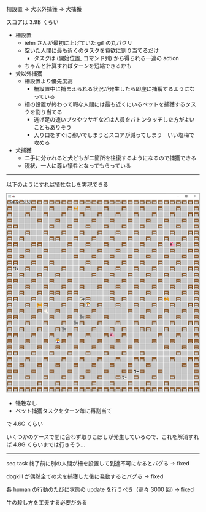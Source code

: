 柵設置 → 犬以外捕獲 → 犬捕獲

スコアは 3.9B くらい

* 柵設置
  * iehn さんが最初に上げていた gif の丸パクリ
  * 空いた人間に最も近くのタスクを貪欲に割り当てるだけ
    * タスクは (開始位置, コマンド列) から得られる一連の action
  * ちゃんと計算すればターンを短縮できるかも
* 犬以外捕獲
  * 柵設置より優先度高
    * 柵設置中に捕まえられる状況が発生したら即座に捕獲するようになっている
  * 柵の設置が終わって暇な人間には最も近くにいるペットを捕獲するタスクを割り当てる
    * 逃げ足の速いブタやウサギなどは人員をバトンタッチした方がよいこともありそう
    * 入り口をすぐに塞いでしまうとスコアが減ってしまう　いい塩梅で攻める
* 犬捕獲
  * 二手に分かれると犬どもが二箇所を往復するようになるので捕獲できる
  * 現状、一人に尊い犠牲となってもらっている

---

以下のようにすれば犠牲なしを実現できる

<img src="media/no_sacrifice.png">

* 犠牲なし
* ペット捕獲タスクをターン毎に再割当て

で 4.6G くらい

いくつかのケースで間に合わず取りこぼしが発生しているので、これを解消すれば 4.8G くらいまでは行きそう…

---

seq task 終了前に別の人間が柵を設置して到達不可になるとバグる
-> fixed

dogkill が偶然全ての犬を捕獲した後に発動するとバグる
-> fixed

各 human の行動のたびに状態の update を行うべき（高々 3000 回)
-> fixed

牛の殺し方を工夫する必要がある

